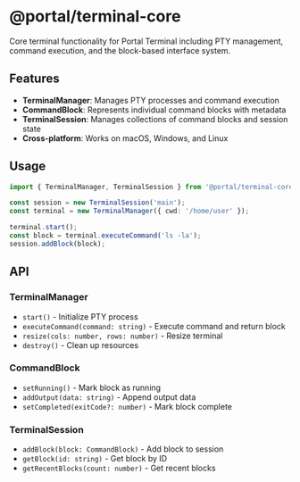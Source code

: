# @portal/terminal-core

Core terminal functionality for Portal Terminal including PTY management, command execution, and the block-based interface system.

## Features

- **TerminalManager**: Manages PTY processes and command execution
- **CommandBlock**: Represents individual command blocks with metadata
- **TerminalSession**: Manages collections of command blocks and session state
- **Cross-platform**: Works on macOS, Windows, and Linux

## Usage

```typescript
import { TerminalManager, TerminalSession } from '@portal/terminal-core';

const session = new TerminalSession('main');
const terminal = new TerminalManager({ cwd: '/home/user' });

terminal.start();
const block = terminal.executeCommand('ls -la');
session.addBlock(block);
```

## API

### TerminalManager
- `start()` - Initialize PTY process
- `executeCommand(command: string)` - Execute command and return block
- `resize(cols: number, rows: number)` - Resize terminal
- `destroy()` - Clean up resources

### CommandBlock
- `setRunning()` - Mark block as running
- `addOutput(data: string)` - Append output data
- `setCompleted(exitCode?: number)` - Mark block complete

### TerminalSession
- `addBlock(block: CommandBlock)` - Add block to session
- `getBlock(id: string)` - Get block by ID
- `getRecentBlocks(count: number)` - Get recent blocks